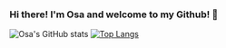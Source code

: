 ### Hi there! I'm Osa and welcome to my Github! 👋
![Osa's GitHub stats](https://github-readme-stats.vercel.app/api?username=osaaa&show_icons=true&theme=dark)
[![Top Langs](https://github-readme-stats.vercel.app/api/top-langs/?username=osaaa&layout=compact)](https://github.com/osaaa)

<!--
**osaaa/osaaa** is a ✨ _special_ ✨ repository because its `README.md` (this file) appears on your GitHub profile.

Here are some ideas to get you started:

- 🔭 I’m currently working on ...
- 🌱 I’m currently learning ...
- 👯 I’m looking to collaborate on ...
- 🤔 I’m looking for help with ...
- 💬 Ask me about ...
- 📫 How to reach me: ...
- 😄 Pronouns: ...
- ⚡ Fun fact: ...
-->
